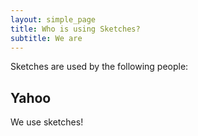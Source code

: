 ```yaml
---
layout: simple_page
title: Who is using Sketches?
subtitle: We are
---
```


Sketches are used by the following people:

## Yahoo

We use sketches!